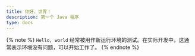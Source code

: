```yaml
---
title: 你好，世界！
description: 第一个 Java 程序
type: docs
---
```


{% note %}
`Hello, world` 经常被用作新运行环境的测试。在实际开发中，这通常表示环境没有问题，可以开始工作了。
{% endnote %}

